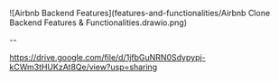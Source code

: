 ![Airbnb Backend Features](features-and-functionalities/Airbnb Clone Backend Features & Functionalities.drawio.png)



--

https://drive.google.com/file/d/1jfbGuNRN0Sdypypj-kCWm3tHUKzAt8Qe/view?usp=sharing
